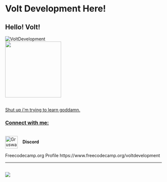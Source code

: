 # Volt Development Here!
## Hello! Volt! 
<img src="https://komarev.com/ghpvc/?username= VoltDevelopment/VoltDevelopment&color=green" alt="VoltDevelopment"/> 
<div>
  <a href="https://github.com/VoltDevelopment">
  <img height="180em" src="https://github-readme-stats.vercel.app/api?username=VoltDevelopment&show_icons=true&theme=dark&include_all_commits=true&count_private=true"/>
</div>

<br> Shut up i'm trying to learn goddamn. <br/>


<p align="left">
<h3 align="left">Connect with me:</h3>
<br>
<a href="https://discord.com/users/842051084654739476://dsc.bio/gruswar" target="blank"><img align="center" src="https://cdn.jsdelivr.net/npm/simple-icons@3.4.0/icons/discord.svg" alt="Gruswar#0001 | Discord" height="40" width="40" /></a>   
<b> Discord </b>
</p>
Freecodecamp.org Profile https://www.freecodecamp.org/voltdevelopment

---
![](https://komarev.com/ghpvc/?username=VoltDevelopment&color=blue)
---

